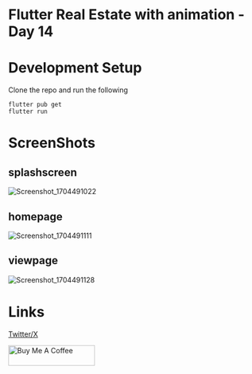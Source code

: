 # Flutter Real Estate with animation - Day 14



# Development Setup 
Clone the repo and run the following  

```flutter
flutter pub get
flutter run
```


# ScreenShots 
## splashscreen
![Screenshot_1704491022](https://github.com/obaloluwaobi/real_estate_app/assets/101903208/ab6c8b62-9f50-4996-8aa3-6a1bbea443d7)

## homepage
![Screenshot_1704491111](https://github.com/obaloluwaobi/real_estate_app/assets/101903208/a55a3eaf-881f-478d-8006-b5b07ef1f2e7)

## viewpage 
![Screenshot_1704491128](https://github.com/obaloluwaobi/real_estate_app/assets/101903208/46cdb92a-25ea-4d67-a7b9-00d6d7c28d74)


# Links
[Twitter/X](https://twitter.com/oba_obidoyin)

<a href="https://www.buymeacoffee.com/obaobidoyin" target="_blank"><img src="https://cdn.buymeacoffee.com/buttons/default-orange.png" alt="Buy Me A Coffee" height="41" width="174"></a>
